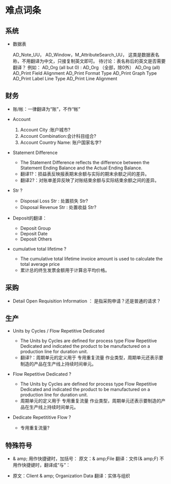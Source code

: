 难点词条
===

## 系统

* 数据表

    AD_Note_UU， AD_Window，M_AttributeSearch_UU， 这类是数据表名称，不用翻译为中文，只接复制英文即可。
    待讨论：表名称后的英文是否需要翻译？ 例如：
    AD_Org (all but 0) : AD_Org （全部，除0外）
    AD_Org (all)
    AD_Print Field Alignment
    AD_Print Format Type
    AD_Print Graph Type
    AD_Print Label Line Type
    AD_Print Line Alignment

## 财务
* 账/帐：一律翻译为“账”，不作“帐”

* Account
    1. Account City :账户城市?
    2. Account Combination:会计科目组合?
    3. Account Country Name: 账户国家名字?

* Statement Difference
    * The Statement Difference reflects the difference between the Statement Ending Balance and the Actual Ending Balance.
    * 翻译1?：损益表反映报表期末余额与实际的期末余额之间的差异。
    * 翻译2?：对账单差异反映了对账结束余额与实际结束余额之间的差异。

* Str ?
    * Disposal Loss Str : 处置损失 Str?
    * Disposal Revenue Str : 处置收益 Str?

* Deposit的翻译：
    * Deposit Group
    * Deposit Date
    * Deposit Others
* cumulative total lifetime ?
    * The cumulative total lifetime invoice amount is used to calculate the total average price
    * 累计总的终生发票金额用于计算总平均价格。

## 采购
* Detail Open Requisition Information ： 是指采购申请？还是普通的请求？

## 生产
* Units by Cycles / Flow Repetitive Dedicated
    * The Units by Cycles are defined for process type Flow Repetitive Dedicated and indicated the product to be manufactured on a production line for duration unit.
    * 翻译?：周期单元的定义用于 专用重复流量 作业类型，周期单元还表示要制造的产品在生产线上持续时间单元。

* Flow Repetitive Dedicated ?
    * The Units by Cycles are defined for process type Flow Repetitive Dedicated and indicated the product to be manufactured on a production line for duration unit.
    * 周期单元的定义用于 专用重复流量 作业类型，周期单元还表示要制造的产品在生产线上持续时间单元。

* Dedicate Repetititive Flow ?
    * 专用重复流量?

## 特殊符号
* & amp;
用作快捷键时，加括号：
原文：& amp;File
翻译：文件(& amp;F)
不用作快捷键时，翻译成“与”：

* 原文：Client & amp; Organization Data
翻译：实体与组织

